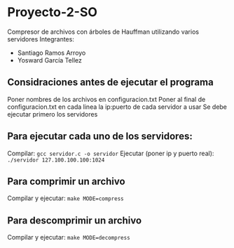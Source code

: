 # Proyecto-2-SO
Compresor de archivos con árboles de Hauffman utilizando varios servidores
Integrantes:
- Santiago Ramos Arroyo
- Yosward García Tellez

## Considraciones antes de ejecutar el programa
Poner nombres de los archivos en configuracion.txt
Poner al final de configuracion.txt en cada linea la ip:puerto de cada servidor a usar
Se debe ejecutar primero los servidores


## Para ejecutar cada uno de los servidores:
Compilar:
`gcc servidor.c -o servidor`
Ejecutar (poner ip y puerto real):
`./servidor 127.100.100.100:1024`

## Para comprimir un archivo
Compilar y ejecutar:
`make MODE=compress`

## Para descomprimir un archivo
Compilar y ejecutar:
`make MODE=decompress`